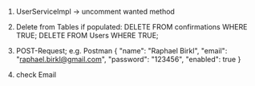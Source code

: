
1. UserServiceImpl -> uncomment wanted method

2. Delete from Tables if populated: 
DELETE FROM confirmations WHERE TRUE;
DELETE  FROM Users WHERE TRUE;

3. POST-Request; e.g. Postman 
{
   "name": "Raphael Birkl",
   "email": "raphael.birkl@gmail.com",
   "password": "123456",
   "enabled": true
}
4. check Email
